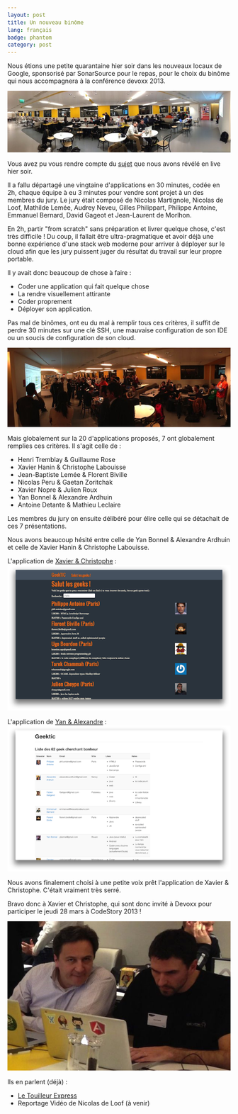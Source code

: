 ```yaml
---
layout: post
title: Un nouveau binôme
lang: français
badge: phantom
category: post
---
```


Nous étions une petite quarantaine hier soir dans les nouveaux locaux de Google, sponsorisé par SonarSource pour le repas, pour le choix du binôme qui nous accompagnera à la conférence devoxx 2013.

![Les 2 algos](/images/finale-2013/8.jpg)

Vous avez pu vous rendre compte du [sujet](http://code-story.net/2013/02/21/concours-2013-phase-2.html) que nous avons révélé en live hier soir.

Il a fallu départagé une vingtaine d'applications en 30 minutes, codée en 2h, chaque équipe à eu 3 minutes pour vendre sont projet à un des membres du jury. Le jury était composé de Nicolas Martignole, Nicolas de Loof, Mathilde Lemée, Audrey Neveu, Gilles Philippart, Philippe Antoine, Emmanuel Bernard, David Gageot et Jean-Laurent de Morlhon.

En 2h, partir "from scratch" sans préparation et livrer quelque chose, c'est très difficile ! Du coup, il fallait être ultra-pragmatique et avoir déjà une bonne expérience d'une stack web moderne pour arriver à déployer sur le cloud afin que les jury puissent juger du résultat du travail sur leur propre portable.

Il y avait donc beaucoup de chose à faire :

 * Coder une application qui fait quelque chose
 * La rendre visuellement attirante
 * Coder proprement
 * Déployer son application.

Pas mal de binômes, ont eu du mal à remplir tous ces critères, il suffit de perdre 30 minutes sur une clé SSH, une mauvaise configuration de son IDE ou un soucis de configuration de son cloud.

![Finale](/images/finale-2013/5.jpg)

Mais globalement sur la 20 d'applications proposés, 7 ont globalement remplies ces critères.
Il s'agit celle de :

* Henri Tremblay & Guillaume Rose 
* Xavier Hanin & Christophe Labouisse
* Jean-Baptiste Lemée & Florent Biville
* Nicolas Peru & Gaetan Zoritchak
* Xavier Nopre & Julien Roux
* Yan Bonnel & Alexandre Ardhuin
* Antoine Detante & Mathieu Leclaire

Les membres du jury on ensuite délibéré pour élire celle qui se détachait de ces 7 présentations.

Nous avons beaucoup hésité entre celle de Yan Bonnel & Alexandre Ardhuin et celle de Xavier Hanin & Christophe Labouisse.


L'application de [Xavier & Christophe](http://codestory.xhan.in:8080) :
![L'application de Xavier & Christophe](/images/finale-2013/xavier-christophe.png)

L'application de [Yan & Alexandre](http://serveur.ybonnel.fr:8080/) :
![L'application de Yan & Alexandre](/images/finale-2013/yan-alexandre.png)


Nous avons finalement choisi à une petite voix prêt l'application de Xavier & Christophe. C'était vraiment très serré.

Bravo donc à Xavier et Christophe, qui sont donc invité à Devoxx pour participer le jeudi 28 mars à CodeStory 2013 !

![Binome gagnant](/images/finale-2013/7.jpg)


Ils en parlent (déjà) :

* [Le Touilleur Express](http://www.touilleur-express.fr/2013/02/22/finale-2013-de-code-story-chez-google-france/)
* Reportage Vidéo de Nicolas de Loof (à venir)
